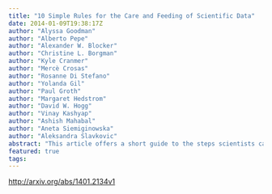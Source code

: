 ```yaml
---
title: "10 Simple Rules for the Care and Feeding of Scientific Data"
date: 2014-01-09T19:38:17Z
author: "Alyssa Goodman"
author: "Alberto Pepe"
author: "Alexander W. Blocker"
author: "Christine L. Borgman"
author: "Kyle Cranmer"
author: "Mercè Crosas"
author: "Rosanne Di Stefano"
author: "Yolanda Gil"
author: "Paul Groth"
author: "Margaret Hedstrom"
author: "David W. Hogg"
author: "Vinay Kashyap"
author: "Ashish Mahabal"
author: "Aneta Siemiginowska"
author: "Aleksandra Slavkovic"
abstract: "This article offers a short guide to the steps scientists can take to ensure that their data and associated analyses continue to be of value and to be recognized. In just the past few years, hundreds of scholarly papers and reports have been written on questions of data sharing, data provenance, research reproducibility, licensing, attribution, privacy, and more, but our goal here is not to review that literature. Instead, we present a short guide intended for researchers who want to know why it is important to  arcseccare for and feed arcsec data, with some practical advice on how to do that."
featured: true
tags:
---
```

http://arxiv.org/abs/1401.2134v1